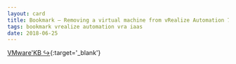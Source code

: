 ```yaml
---
layout: card
title: Bookmark – Removing a virtual machine from vRealize Automation 7.x using Cloud Client
tags: bookmark vrealize automation vra iaas
date: 2018-06-25
---
```


[VMware'KB ↪](https://kb.vmware.com/s/article/2144269){:target='_blank'}
